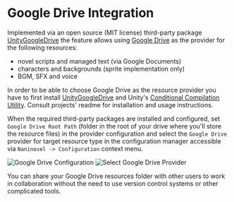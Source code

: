 ﻿# Google Drive Integration

Implemented via an open source (MIT license) third-party package [UnityGoogleDrive](https://github.com/Elringus/UnityGoogleDrive) the feature allows using [Google Drive](https://www.google.com/drive) as the provider for the following resources: 

* novel scripts and managed text (via Google Documents)
* characters and backgrounds (sprite implementation only)
* BGM, SFX and voice

In order to be able to choose Google Drive as the resource provider you have to first install [UnityGoogleDrive](https://github.com/Elringus/UnityGoogleDrive) and Unity's [Conditional Compilation Utility](https://github.com/Unity-Technologies/ConditionalCompilationUtility). Consult projects' readme for installation and usage instructions. 

When the required third-party packages are installed and configured, set `Google Drive Root Path` (folder in the root of your drive where you'll store the resource files) in the provider configuration and select the `Google Drive` provider for target resource type in the configuration manager accessible via `Naninovel -> Configuration` context menu.

![Google Drive Configuration](https://i.gyazo.com/beb9bc6a828a6df6d9b41c3378068020.png)
![Select Google Drive Provider](https://i.gyazo.com/4f1984448352841142f4ad495a3a6697.png)

You can share your Google Drive resources folder with other users to work in collaboration without the need to use version control systems or other complicated tools.
